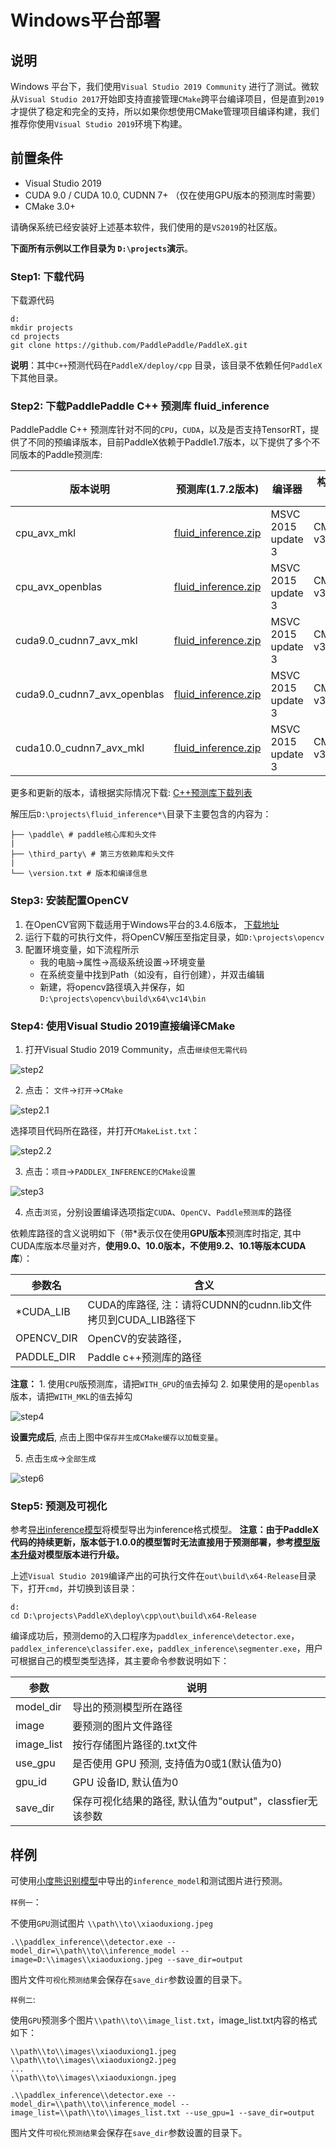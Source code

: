# Windows平台部署

## 说明
Windows 平台下，我们使用`Visual Studio 2019 Community` 进行了测试。微软从`Visual Studio 2017`开始即支持直接管理`CMake`跨平台编译项目，但是直到`2019`才提供了稳定和完全的支持，所以如果你想使用CMake管理项目编译构建，我们推荐你使用`Visual Studio 2019`环境下构建。

## 前置条件
* Visual Studio 2019
* CUDA 9.0 / CUDA 10.0, CUDNN 7+ （仅在使用GPU版本的预测库时需要）
* CMake 3.0+

请确保系统已经安装好上述基本软件，我们使用的是`VS2019`的社区版。

**下面所有示例以工作目录为 `D:\projects`演示**。

### Step1: 下载代码

下载源代码
```shell
d:
mkdir projects
cd projects
git clone https://github.com/PaddlePaddle/PaddleX.git
```

**说明**：其中`C++`预测代码在`PaddleX/deploy/cpp` 目录，该目录不依赖任何`PaddleX`下其他目录。


### Step2: 下载PaddlePaddle C++ 预测库 fluid_inference

PaddlePaddle C++ 预测库针对不同的`CPU`，`CUDA`，以及是否支持TensorRT，提供了不同的预编译版本，目前PaddleX依赖于Paddle1.7版本，以下提供了多个不同版本的Paddle预测库:

|  版本说明   | 预测库(1.7.2版本)  | 编译器 | 构建工具| cuDNN | CUDA
|  ----  |  ----  |  ----  |  ----  | ---- | ---- |
| cpu_avx_mkl  | [fluid_inference.zip](https://paddle-wheel.bj.bcebos.com/1.7.2/win-infer/mkl/cpu/fluid_inference_install_dir.zip) | MSVC 2015 update 3 | CMake v3.16.0 |
| cpu_avx_openblas  | [fluid_inference.zip](https://paddle-wheel.bj.bcebos.com/1.7.2/win-infer/open/cpu/fluid_inference_install_dir.zip) | MSVC 2015 update 3 | CMake v3.16.0 |
| cuda9.0_cudnn7_avx_mkl  | [fluid_inference.zip](https://paddle-wheel.bj.bcebos.com/1.7.2/win-infer/mkl/post97/fluid_inference_install_dir.zip) | MSVC 2015 update 3 | CMake v3.16.0 | 7.4.1 | 9.0 |
| cuda9.0_cudnn7_avx_openblas  | [fluid_inference.zip](https://paddle-wheel.bj.bcebos.com/1.7.2/win-infer/open/post97/fluid_inference_install_dir.zip) | MSVC 2015 update 3 | CMake v3.16.0 | 7.4.1 | 9.0 |
| cuda10.0_cudnn7_avx_mkl  | [fluid_inference.zip](https://paddle-wheel.bj.bcebos.com/1.7.2/win-infer/mkl/post107/fluid_inference_install_dir.zip) | MSVC 2015 update 3 | CMake v3.16.0 | 7.5.0 | 9.0 |


更多和更新的版本，请根据实际情况下载:  [C++预测库下载列表](https://www.paddlepaddle.org.cn/documentation/docs/zh/develop/advanced_guide/inference_deployment/inference/build_and_install_lib_cn.html#id1)

解压后`D:\projects\fluid_inference*\`目录下主要包含的内容为：
```
├── \paddle\ # paddle核心库和头文件
|
├── \third_party\ # 第三方依赖库和头文件
|
└── \version.txt # 版本和编译信息
```

### Step3: 安装配置OpenCV

1. 在OpenCV官网下载适用于Windows平台的3.4.6版本， [下载地址](https://sourceforge.net/projects/opencvlibrary/files/3.4.6/opencv-3.4.6-vc14_vc15.exe/download)  
2. 运行下载的可执行文件，将OpenCV解压至指定目录，如`D:\projects\opencv`
3. 配置环境变量，如下流程所示  
    - 我的电脑->属性->高级系统设置->环境变量
    - 在系统变量中找到Path（如没有，自行创建），并双击编辑
    - 新建，将opencv路径填入并保存，如`D:\projects\opencv\build\x64\vc14\bin`

### Step4: 使用Visual Studio 2019直接编译CMake

1. 打开Visual Studio 2019 Community，点击`继续但无需代码`

![step2](../../images/vs2019_step1.png)

2. 点击： `文件`->`打开`->`CMake`

![step2.1](../../images/vs2019_step2.png)

选择项目代码所在路径，并打开`CMakeList.txt`：

![step2.2](../../images/vs2019_step3.png)

3. 点击：`项目`->`PADDLEX_INFERENCE的CMake设置`

![step3](../../images/vs2019_step4.png)

4. 点击`浏览`，分别设置编译选项指定`CUDA`、`OpenCV`、`Paddle预测库`的路径

依赖库路径的含义说明如下（带*表示仅在使用**GPU版本**预测库时指定, 其中CUDA库版本尽量对齐，**使用9.0、10.0版本，不使用9.2、10.1等版本CUDA库**）：

|  参数名   | 含义  |
|  ----  | ----  |
| *CUDA_LIB  | CUDA的库路径, 注：请将CUDNN的cudnn.lib文件拷贝到CUDA_LIB路径下 |
| OPENCV_DIR  | OpenCV的安装路径， |
| PADDLE_DIR | Paddle c++预测库的路径 |

**注意：** 1. 使用`CPU`版预测库，请把`WITH_GPU`的`值`去掉勾 2. 如果使用的是`openblas`版本，请把`WITH_MKL`的`值`去掉勾

![step4](../../images/vs2019_step5.png)

**设置完成后**, 点击上图中`保存并生成CMake缓存以加载变量`。

5. 点击`生成`->`全部生成`

![step6](../../images/vs2019_step6.png)


### Step5: 预测及可视化

参考[导出inference模型](../deploy_python.html#inference)将模型导出为inference格式模型。
**注意：由于PaddleX代码的持续更新，版本低于1.0.0的模型暂时无法直接用于预测部署，参考[模型版本升级](../../upgrade_version.md)对模型版本进行升级。**

上述`Visual Studio 2019`编译产出的可执行文件在`out\build\x64-Release`目录下，打开`cmd`，并切换到该目录：

```
d:
cd D:\projects\PaddleX\deploy\cpp\out\build\x64-Release
```

编译成功后，预测demo的入口程序为`paddlex_inference\detector.exe`，`paddlex_inference\classifer.exe`，`paddlex_inference\segmenter.exe`，用户可根据自己的模型类型选择，其主要命令参数说明如下：

|  参数   | 说明  |
|  ----  | ----  |
| model_dir  | 导出的预测模型所在路径 |
| image  | 要预测的图片文件路径 |
| image_list  | 按行存储图片路径的.txt文件 |
| use_gpu  | 是否使用 GPU 预测, 支持值为0或1(默认值为0) |
| gpu_id  | GPU 设备ID, 默认值为0 |
| save_dir | 保存可视化结果的路径, 默认值为"output"，classfier无该参数 |


## 样例

可使用[小度熊识别模型](../deploy_python.html#inference)中导出的`inference_model`和测试图片进行预测。

`样例一`：

不使用`GPU`测试图片  `\\path\\to\\xiaoduxiong.jpeg`  

```shell
.\\paddlex_inference\\detector.exe --model_dir=\\path\\to\\inference_model --image=D:\\images\\xiaoduxiong.jpeg --save_dir=output

```
图片文件`可视化预测结果`会保存在`save_dir`参数设置的目录下。


`样例二`:

使用`GPU`预测多个图片`\\path\\to\\image_list.txt`，image_list.txt内容的格式如下：
```
\\path\\to\\images\\xiaoduxiong1.jpeg
\\path\\to\\images\\xiaoduxiong2.jpeg
...
\\path\\to\\images\\xiaoduxiongn.jpeg
```
```shell
.\\paddlex_inference\\detector.exe --model_dir=\\path\\to\\inference_model --image_list=\\path\\to\\images_list.txt --use_gpu=1 --save_dir=output
```
图片文件`可视化预测结果`会保存在`save_dir`参数设置的目录下。
